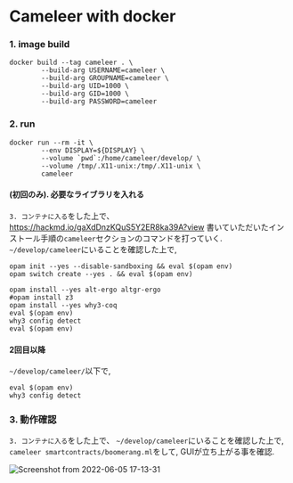 # Cameleer with docker

### 1. image build
```
docker build --tag cameleer . \
		--build-arg USERNAME=cameleer \
		--build-arg GROUPNAME=cameleer \
		--build-arg UID=1000 \
		--build-arg GID=1000 \
		--build-arg PASSWORD=cameleer
```


### 2. run
```
docker run --rm -it \
		--env DISPLAY=${DISPLAY} \
		--volume `pwd`:/home/cameleer/develop/ \
		--volume /tmp/.X11-unix:/tmp/.X11-unix \
		cameleer
```

#### (初回のみ). 必要なライブラリを入れる
`3. コンテナに入る`をした上で、
https://hackmd.io/gaXdDnzKQuS5Y2ER8ka39A?view
書いていただいたインストール手順の`cameleer`セクションのコマンドを打っていく.
`~/develop/cameleer`にいることを確認した上で,
```
opam init --yes --disable-sandboxing && eval $(opam env)
opam switch create --yes . && eval $(opam env)

opam install --yes alt-ergo altgr-ergo
#opam install z3
opam install --yes why3-coq
eval $(opam env)
why3 config detect
eval $(opam env)
```


#### 2回目以降
`~/develop/cameleer/`以下で,
```
eval $(opam env)
why3 config detect
```


### 3. 動作確認
`3. コンテナに入る`をした上で、
`~/develop/cameleer`にいることを確認した上で,
`cameleer smartcontracts/boomerang.ml`をして, GUIが立ち上がる事を確認.


![Screenshot from 2022-06-05 17-13-31](https://user-images.githubusercontent.com/63214188/172041775-7830e040-4acd-43f7-89e2-b75c798c4985.png)




